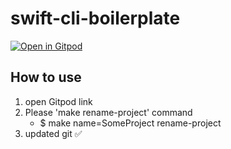 # swift-cli-boilerplate

[![Open in Gitpod](https://gitpod.io/button/open-in-gitpod.svg)](https://gitpod.io/#https://github.com/moaible/swift-cli-boilerplate)

## How to use

1. open Gitpod link
2. Please 'make rename-project' command
    - $ make name=SomeProject rename-project
3. updated git ✅
